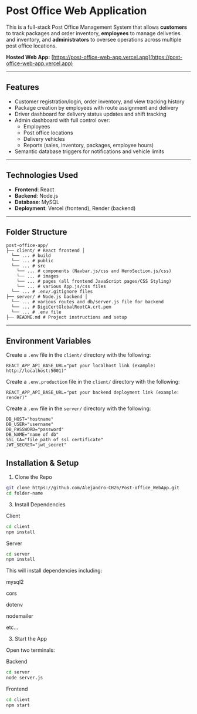   #  Post Office Web Application

  This is a full-stack Post Office Management System that allows **customers** to track packages and order inventory, **employees** to manage deliveries and inventory, and **administrators** to oversee operations across multiple post office locations.

  **Hosted Web App:** [https://post-office-web-app.vercel.app](https://post-office-web-app.vercel.app)

  ---

  ##  Features

  - Customer registration/login, order inventory, and view tracking history
  - Package creation by employees with route assignment and delivery
  - Driver dashboard for delivery status updates and shift tracking
  - Admin dashboard with full control over:
    - Employees
    - Post office locations
    - Delivery vehicles
    - Reports (sales, inventory, packages, employee hours)
  - Semantic database triggers for notifications and vehicle limits

  ---

  ##  Technologies Used

  - **Frontend**: React
  - **Backend**: Node.js
  - **Database**: MySQL
  - **Deployment**: Vercel (frontend), Render (backend)

  ---

  ##  Folder Structure

```
post-office-app/ 
├── client/ # React frontend │ 
  └── ... # build
  └── ... # public
  └── ... # src
    └── ... # components (Navbar.js/css and HeroSection.js/css)
    └── ... # images
    └── ... # pages (all frontend JavaScript pages/CSS Styling)
    └── ... # various App.js/css files
  └── ... # .env/.gitignore files
├── server/ # Node.js backend │ 
  └── ... # various routes and db/server.js file for backend
  └── ... # DigiCertGlobalRootCA.crt.pem
  └── ... # .env file
├── README.md # Project instructions and setup
```


---

## Environment Variables

Create a `.env` file in the `client/` directory with the following:

```.env
REACT_APP_API_BASE_URL="put your localhost link (example: http://localhost:5001)"
```

Create a `.env.production` file in the `client/` directory with the following:
```.env
REACT_APP_API_BASE_URL="put your backend deployment link (example: render)"
```

Create a `.env` file in the `server/` directory with the following:

```.env
DB_HOST="hostname"
DB_USER="username"
DB_PASSWORD="password"
DB_NAME="name of db"
SSL_CA="file path of ssl certificate"
JWT_SECRET="jwt_secret"
```

## Installation & Setup
1. Clone the Repo
```bash
git clone https://github.com/Alejandro-CH26/Post-office_WebApp.git
cd folder-name
```
3. Install Dependencies

Client
```bash
cd client
npm install
```

Server
```bash
cd server
npm install
```

This will install dependencies including:

mysql2

cors

dotenv

nodemailer

etc...

3. Start the App

Open two terminals:

Backend
```bash
cd server
node server.js
```

Frontend
```bash
cd client
npm start
```






